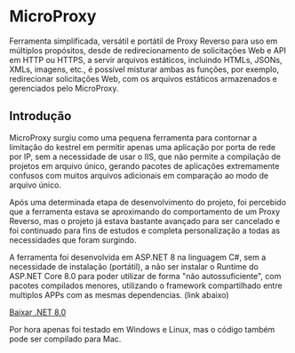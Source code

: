 <h1>MicroProxy</h1>
Ferramenta simplificada, versátil e portátil de Proxy Reverso para uso em múltiplos 
propósitos, desde de redirecionamento de solicitações Web e API em HTTP ou HTTPS, a
servir arquivos estáticos, incluindo HTMLs, JSONs, XMLs, imagens, etc., é possível
misturar ambas as funções, por exemplo, redirecionar solicitações Web, com os arquivos
estáticos armazenados e gerenciados pelo MicroProxy.

<h2>Introdução</h2>
<p>MicroProxy surgiu como uma pequena ferramenta para contornar a limitação do kestrel 
em permitir apenas uma aplicação por porta de rede por IP, sem a necessidade de usar 
o IIS, que não permite a compilação de projetos em arquivo único, gerando pacotes de 
aplicações extremamente confusos com muitos arquivos adicionais em comparação ao modo 
de arquivo único.</p>
<p>Após uma determinada etapa de desenvolvimento do projeto, foi percebido que a 
ferramenta estava se aproximando do comportamento de um Proxy Reverso, mas o projeto 
já estava bastante avançado para ser cancelado e foi continuado para fins de estudos e 
completa personalização a todas as necessidades que foram surgindo.</p>

A ferramenta foi desenvolvida em ASP.NET 8 na linguagem C#, sem a necessidade de 
instalação (portátil), a não ser instalar o Runtime do ASP.NET Core 8.0 para poder
utilizar de forma "não autossuficiente", com pacotes compilados menores, utilizando o
framework compartilhado entre multiplos APPs com as mesmas dependencias. (link abaixo)

<a href="https://dotnet.microsoft.com/pt-br/download/dotnet/8.0">Baixar .NET 8.0</a>

Por hora apenas foi testado em Windows e Linux, mas o código também pode ser compilado
para Mac.
